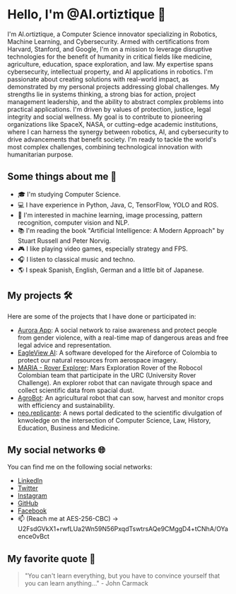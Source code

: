 # Hello, I'm @Al.ortiztique 👋

I'm Al.ortiztique, a Computer Science innovator specializing in Robotics, Machine Learning, and Cybersecurity. Armed with certifications from Harvard, Stanford, and Google, I'm on a mission to leverage disruptive technologies for the benefit of humanity in critical fields like medicine, agriculture, education, space exploration, and law.
My expertise spans cybersecurity, intellectual property, and AI applications in robotics. I'm passionate about creating solutions with real-world impact, as demonstrated by my personal projects addressing global challenges.
My strengths lie in systems thinking, a strong bias for action, project management leadership, and the ability to abstract complex problems into practical applications. I'm driven by values of protection, justice, legal integrity and social wellness. 
My goal is to contribute to pioneering organizations like SpaceX, NASA, or cutting-edge academic institutions, where I can harness the synergy between robotics, AI, and cybersecurity to drive advancements that benefit society.
I'm ready to tackle the world's most complex challenges, combining technological innovation with humanitarian purpose.

## Some things about me 🤖

- 🎓 I'm studying Computer Science.
- 💻 I have experience in Python, Java, C, TensorFlow, YOLO and ROS.
- 🚀 I'm interested in machine learning, image processing, pattern recognition, computer vision and NLP.
- 📚 I'm reading the book "Artificial Intelligence: A Modern Approach" by Stuart Russell and Peter Norvig.
- 🎮 I like playing video games, especially strategy and FPS.
- 🎧 I listen to classical music and techno.
- 🌎 I speak Spanish, English, German and a little bit of Japanese.

## My projects 🛠️

Here are some of the projects that I have done or participated in:

- [Aurora App](https://linktr.ee/auroraapp): A social network to raise awareness and protect people from gender violence, with a real-time map of dangerous areas and free legal advice and representation.
- [EagleView AI](https://www.instagram.com/p/C77hJxXv6YX/?img_index=1): A software developed for the Aireforce of Colombia to protect our natural resources from aerospace imagery.
- [MARIA - Rover Explorer](https://www.instagram.com/p/C5WoS5fuhks/): Mars Exploration Rover of the Robocol Colombian team that participate in the URC (University Rover Challenge). An explorer robot that can navigate through space and collect scientific data from spacial dust.
- [AgroBot](https://agrobot.com): An agricultural robot that can sow, harvest and monitor crops with efficiency and sustainability.
- [neo.replicante](https://linktr.ee/neo.replicante): A news portal dedicated to the scientific divulgation of knwoledge on the intersection of Computer Science, Law, History, Education, Business and Medicine. 
  
## My social networks 🌐

You can find me on the following social networks:

- [LinkedIn](https://www.linkedin.com/in/Alortiztique)
- [Twitter](https://twitter.com/Alortiztique)
- [Instagram](https://www.instagram.com/Al.ortiztique)
- [GitHub](https://github.com/Alortiztique)
- [Facebook](https://www.facebook.com/Al.ortiztique/)
- 📫 (Reach me at AES-256-CBC) -> U2FsdGVkX1+rwfLUa2Wn59N56PxqdTswtrsAQe9CMggD4+tCNhA/OYaence0vBct

## My favorite quote 💬

> "You can't learn everything, but you have to convince yourself that you can learn anything..." - John Carmack


<!---
Alortiztique/Alortiztique is a ✨ special ✨ repository because its `README.md` (this file) appears on your GitHub profile.
You can click the Preview link to take a look at your changes.
--->
